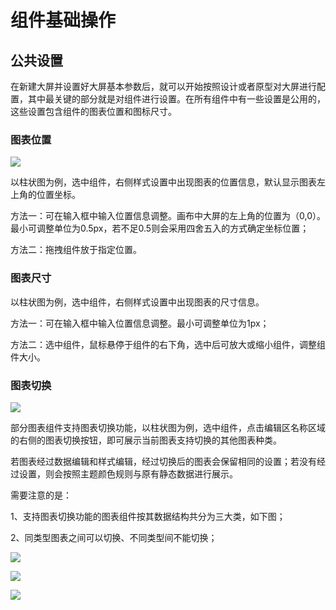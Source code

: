 # 组件基础操作

## 公共设置

在新建大屏并设置好大屏基本参数后，就可以开始按照设计或者原型对大屏进行配置，其中最关键的部分就是对组件进行设置。在所有组件中有一些设置是公用的，这些设置包含组件的图表位置和图标尺寸。

### 图表位置

![](http://storage.360buyimg.com/docs-image/20200817180053.png)

以柱状图为例，选中组件，右侧样式设置中出现图表的位置信息，默认显示图表左上角的位置坐标。

方法一：可在输入框中输入位置信息调整。画布中大屏的左上角的位置为（0,0）。最小可调整单位为0.5px，若不足0.5则会采用四舍五入的方式确定坐标位置；

方法二：拖拽组件放于指定位置。

### 图表尺寸

以柱状图为例，选中组件，右侧样式设置中出现图表的尺寸信息。

方法一：可在输入框中输入位置信息调整。最小可调整单位为1px；

方法二：选中组件，鼠标悬停于组件的右下角，选中后可放大或缩小组件，调整组件大小。

### 图表切换

![](http://storage.360buyimg.com/docs-image/1614825398.jpg)

部分图表组件支持图表切换功能，以柱状图为例，选中组件，点击编辑区名称区域的右侧的图表切换按钮，即可展示当前图表支持切换的其他图表种类。

若图表经过数据编辑和样式编辑，经过切换后的图表会保留相同的设置；若没有经过设置，则会按照主题颜色规则与原有静态数据进行展示。

需要注意的是：

1、支持图表切换功能的图表组件按其数据结构共分为三大类，如下图；

2、同类型图表之间可以切换、不同类型间不能切换；

![](http://storage.360buyimg.com/docs-image/1614825458.jpg)

![](http://storage.360buyimg.com/docs-image/1614825535.jpg)

![](http://storage.360buyimg.com/docs-image/1614825583.jpg)







